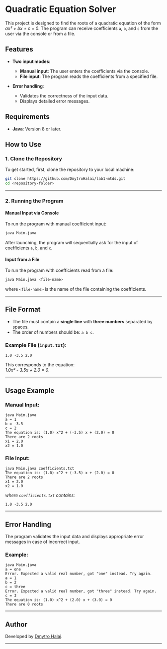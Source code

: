 # **Quadratic Equation Solver**

This project is designed to find the roots of a quadratic equation of the form *ax² + bx + c = 0*. The program can receive coefficients `a`, `b`, and `c` from the user via the console or from a file.

## **Features**

- **Two input modes**:
  - **Manual input**: The user enters the coefficients via the console.
  - **File input**: The program reads the coefficients from a specified file.

- **Error handling**:
  - Validates the correctness of the input data.
  - Displays detailed error messages.

## **Requirements**

- **Java**: Version 8 or later.

## **How to Use**

### **1. Clone the Repository**
To get started, first, clone the repository to your local machine:

```bash
git clone https://github.com/DmytroHalai/lab1-mtds.git
cd <repository-folder>
```

---

### **2. Running the Program**

#### **Manual Input via Console**
To run the program with manual coefficient input:

```bash
java Main.java
```

After launching, the program will sequentially ask for the input of coefficients `a`, `b`, and `c`.

#### **Input from a File**
To run the program with coefficients read from a file:

```bash
java Main.java <file-name>
```

where `<file-name>` is the name of the file containing the coefficients.

---

## **File Format**

- The file must contain a **single line** with **three numbers** separated by spaces.
- The order of numbers should be: `a b c`.

### **Example File (`input.txt`)**:

```
1.0 -3.5 2.0
```

This corresponds to the equation:  
*1.0x² - 3.5x + 2.0 = 0*.

---

## **Usage Example**

### **Manual Input**:

```
java Main.java
a = 1
b = -3.5
c = 2
The equation is: (1.0) x^2 + (-3.5) x + (2.0) = 0
There are 2 roots
x1 = 2.0
x2 = 1.0
```

### **File Input**:

```
java Main.java coefficients.txt
The equation is: (1.0) x^2 + (-3.5) x + (2.0) = 0
There are 2 roots
x1 = 2.0
x2 = 1.0
```

*where `coefficients.txt` contains:*

```
1.0 -3.5 2.0
```

---

## **Error Handling**

The program validates the input data and displays appropriate error messages in case of incorrect input.

### **Example**:

```
java Main.java
a = one
Error. Expected a valid real number, got "one" instead. Try again.
a = 1
b = 2
c = three
Error. Expected a valid real number, got "three" instead. Try again.
c = 3
The equation is: (1.0) x^2 + (2.0) x + (3.0) = 0
There are 0 roots
```

---

## **Author**

Developed by [Dmytro Halai](https://github.com/DmytroHalai).

---
